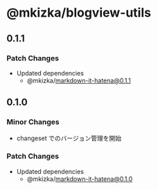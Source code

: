 # @mkizka/blogview-utils

## 0.1.1

### Patch Changes

- Updated dependencies
  - @mkizka/markdown-it-hatena@0.1.1

## 0.1.0

### Minor Changes

- changeset でのバージョン管理を開始

### Patch Changes

- Updated dependencies
  - @mkizka/markdown-it-hatena@0.1.0
